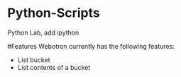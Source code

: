 # Python-Scripts
Python Lab, add ipython

#Features
Webotron currently has the following features:

- List bucket
- List contents of a bucket


